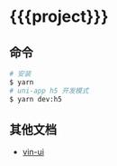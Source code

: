 # {{{project}}}

## 命令

```bash
# 安装
$ yarn
# uni-app h5 开发模式
$ yarn dev:h5
```

## 其他文档

- [vin-ui](https://vingogo.cn/docs/index.html)
